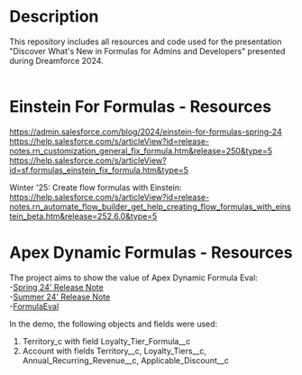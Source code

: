 # Description </br>
This repository includes all resources and code used for the presentation "Discover What's New in Formulas for Admins and Developers" presented during Dreamforce 2024. </br>
</br>
# Einstein For Formulas - Resources</br>
https://admin.salesforce.com/blog/2024/einstein-for-formulas-spring-24 </br>
https://help.salesforce.com/s/articleView?id=release-notes.rn_customization_general_fix_formula.htm&release=250&type=5 </br>
https://help.salesforce.com/s/articleView?id=sf.formulas_einstein_fix_formula.htm&type=5 </br>

Winter '25: Create flow formulas with Einstein: https://help.salesforce.com/s/articleView?id=release-notes.rn_automate_flow_builder_get_help_creating_flow_formulas_with_einstein_beta.htm&release=252.6.0&type=5

# Apex Dynamic Formulas - Resources</br>
The project aims to show the value of Apex Dynamic Formula Eval:</br>
-[Spring 24' Release Note](https://help.salesforce.com/s/articleView?language=en_US&id=release-notes.rn_apex_formulaeval.htm&release=248&type=5)</br>
-[Summer 24' Release Note](https://help.salesforce.com/s/articleView?id=release-notes.rn_apex_formulaeval.htm&release=248&type=5)</br>
-[FormulaEval](https://developer.salesforce.com/docs/atlas.en-us.apexref.meta/apexref/apex_namespace_formulaeval.htm)</br>


In the demo, the following objects and fields were used:</br>
1. Territory_c with field Loyalty_Tier_Formula__c</br>
2. Account with fields Territory__c, Loyalty_Tiers__c, Annual_Recurring_Revenue__c, Applicable_Discount__c 
